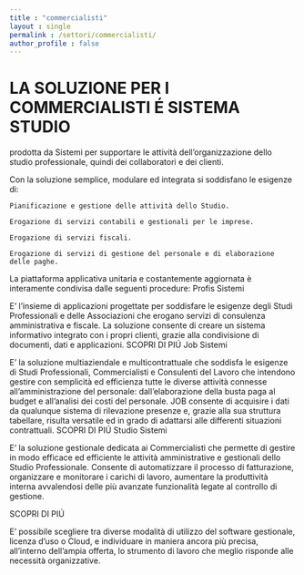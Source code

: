 ```yaml
---
title : "commercialisti"
layout : single
permalink : /settori/commercialisti/
author_profile : false
---
```



# LA SOLUZIONE PER I COMMERCIALISTI É SISTEMA STUDIO

prodotta da Sistemi per supportare le attività dell’organizzazione dello studio professionale, quindi dei collaboratori e dei clienti.

Con la soluzione semplice, modulare ed integrata si soddisfano le esigenze di:

    Pianificazione e gestione delle attività dello Studio.

    Erogazione di servizi contabili e gestionali per le imprese.

    Erogazione di servizi fiscali.

    Erogazione di servizi di gestione del personale e di elaborazione delle paghe.



La piattaforma applicativa unitaria e costantemente aggiornata è interamente condivisa dalle seguenti procedure:
Profis Sistemi

E’ l’insieme di applicazioni progettate per soddisfare le esigenze degli Studi Professionali e delle Associazioni che erogano servizi di consulenza amministrativa e fiscale. La soluzione consente di creare un sistema informativo integrato con i propri clienti, grazie alla condivisione di documenti, dati e applicazioni.
SCOPRI DI PIÚ
Job Sistemi

E’ la soluzione multiaziendale e multicontrattuale che soddisfa le esigenze di Studi Professionali, Commercialisti e Consulenti del Lavoro che intendono gestire con semplicità ed efficienza tutte le diverse attività connesse all’amministrazione del personale: dall’elaborazione della busta paga al budget e all’analisi dei costi del personale. JOB consente di acquisire i dati da qualunque sistema di rilevazione presenze e, grazie alla sua struttura tabellare, risulta versatile ed in grado di adattarsi alle differenti situazioni contrattuali.
SCOPRI DI PIÚ
Studio Sistemi

E’ la soluzione gestionale dedicata ai Commercialisti che permette di gestire in modo efficace ed efficiente le attività amministrative e gestionali dello Studio Professionale. Consente di automatizzare il processo di fatturazione, organizzare e monitorare i carichi di lavoro, aumentare la produttività interna avvalendosi delle più avanzate funzionalità legate al controllo di gestione.

SCOPRI DI PIÚ

E’ possibile scegliere tra diverse modalità di utilizzo del software gestionale, licenza d’uso o Cloud, e individuare in maniera ancora più precisa, all’interno dell’ampia offerta, lo strumento di lavoro che meglio risponde alle necessità organizzative.

